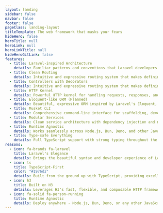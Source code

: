 ```yaml
---
layout: landing
sidebar: false
navbar: false
footer: false
pageClass: landing-layout
titleTemplate: The web framework that masks your fears
hideHero: false
heroTitle: null
heroLink: null
heroLinkTitle: null
hideHeroGitLink: false
features:
  - title: Laravel-inspired Architecture
    details: Familiar patterns and conventions that Laravel developers love, adapted for the TypeScript ecosystem.
  - title: Clean Routing
    details: Intuitive and expressive routing system that makes defining your application's endpoints a breeze.
  - title: Controllers with Decorators
    details: Intuitive and expressive routing system that makes defining your application's endpoints a breeze.
  - title: HTTP Kernel
    details: Powerful HTTP kernel for handling requests, responses, and middleware pipeline execution.
  - title: Eloquent-like ORM (Planned)
    details: Beautiful, expressive ORM inspired by Laravel's Eloquent, designed for TypeScript applications.
  - title: Musket CLI
    details: Comprehensive command-line interface for scaffolding, development, and deployment tasks.
  - title: Modular Services
    details: Clean service architecture with dependency injection and modular design patterns.
  - title: Runtime Agnostic
    details: Works seamlessly across Node.js, Bun, Deno, and other JavaScript runtimes.
  - title: Type-safe Everything
    details: Full TypeScript support with strong typing throughout the framework for better developer experience.
reasons:
  - icon: fa-brands fa-laravel
    title: Laravel's Elegance
    details: Brings the beautiful syntax and developer experience of Laravel to the TypeScript world, maintaining the elegance and simplicity that developers love.
  - icon: ts
    title: TypeScript-First
    color: "#1976d2"
    details: Built from the ground up with TypeScript, providing excellent type safety, IntelliSense, and modern development tooling out of the box.
  - icon: h3
    title: Built on H3
    details: Leverages H3's fast, flexible, and composable HTTP framework to deliver exceptional performance and minimal overhead.
  - icon: fa-solid fa-person-running
    title: Runtime Agnostic
    details: Deploy anywhere - Node.js, Bun, Deno, or any other JavaScript runtime. Your application adapts to your infrastructure needs.
---
```

